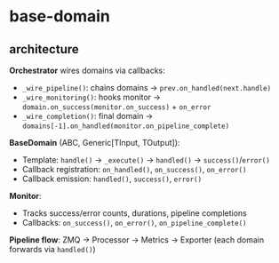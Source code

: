 # base-domain

## architecture

**Orchestrator** wires domains via callbacks:
- `_wire_pipeline()`: chains domains → `prev.on_handled(next.handle)`
- `_wire_monitoring()`: hooks monitor → `domain.on_success(monitor.on_success)` + `on_error`
- `_wire_completion()`: final domain → `domains[-1].on_handled(monitor.on_pipeline_complete)`

**BaseDomain** (ABC, Generic[TInput, TOutput]):
- Template: `handle()` → `_execute()` → `handled()` → `success()`/`error()`
- Callback registration: `on_handled()`, `on_success()`, `on_error()`
- Callback emission: `handled()`, `success()`, `error()`

**Monitor**:
- Tracks success/error counts, durations, pipeline completions
- Callbacks: `on_success()`, `on_error()`, `on_pipeline_complete()`

**Pipeline flow**: ZMQ → Processor → Metrics → Exporter (each domain forwards via `handled()`)
